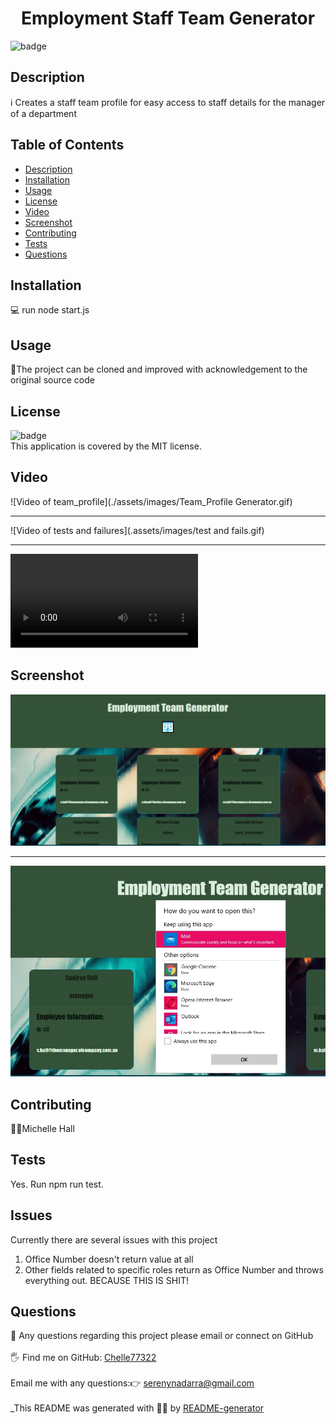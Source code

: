 
<h1 align="center">Employment Staff Team Generator</h1>
  
![badge](https://img.shields.io/badge/license-MIT-brightgreen)<br />
## Description
ℹ️ Creates a staff team profile for easy access to staff details for the manager of a department
## Table of Contents
- [Description](#description)
- [Installation](#installation)
- [Usage](#usage)
- [License](#license)
- [Video](#video)
- [Screenshot](#screenshot)
- [Contributing](#contributing)
- [Tests](#tests)
- [Questions](#questions)
## Installation
💻 run node start.js
## Usage
📖The project can be cloned and improved with acknowledgement to the original source code
## License
![badge](https://img.shields.io/badge/license-MIT-brightgreen)
<br />
This application is covered by the MIT license. 

## Video
![Video of team_profile](./assets/images/Team_Profile Generator.gif)<hr>
![Video of tests and failures](.assets/images/test and fails.gif)<hr>
![Video of full mp4](./assets/images/Team_Profile.mp4)

## Screenshot
![Image of generated web page](./assets/images/web_page_result.jpg)<hr>
![Image of email working default app](./assets/images/show_email.jpg)

## Contributing

🙋‍♀️Michelle Hall

## Tests
 Yes. Run npm run test.

 ## Issues
 Currently there are several issues with this project
 1. Office Number doesn't return value at all
 3. Other fields related to specific roles return as Office Number and throws everything out. BECAUSE THIS IS SHIT!

## Questions
🤔 Any questions regarding this project please email or connect on GitHub<br />
<br />
🖐️ Find me on GitHub: [Chelle77322](https://github.com/Chelle77322)<br />
<br />
 Email me with any questions:👉 serenynadarra@gmail.com<br /><br />
_This README was generated with 🤸‍♀️ by [README-generator](https://github.com/Chelle77322/README-Generator)
    
